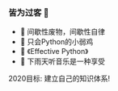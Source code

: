 ### 皆为过客 👋


- 🔭 间歇性废物，间歇性自律
- 🌱 只会Python的小弱鸡
- 📔 《Effective Python》
- 🤔 下雨天听音乐是一种享受

2020目标: 建立自己的知识体系!
